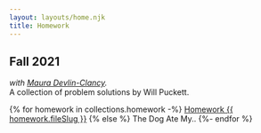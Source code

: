 ```yaml
---
layout: layouts/home.njk
title: Homework
---
```

## Fall 2021

*with [Maura Devlin-Clancy](https://sites.google.com/mail.ccsf.edu/maura-cnit/).*  
A collection of problem solutions by Will Puckett.

<span class="splash button-row">
{% for homework in collections.homework -%}
    <a class="button" href="hw{{ homework.fileSlug }}.html">Homework {{ homework.fileSlug }}</a>
{% else %}
    <a class="button">The Dog Ate My..</a>
{%- endfor %}
</span>

<br>
<br>


